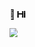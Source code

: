 <!--
**KyoungYoung/KyoungYoung** is a ✨ _special_ ✨ repository because its `README.md` (this file) appears on your GitHub profile.

Here are some ideas to get you started:

- 🔭 I’m currently working on ...
- 🌱 I’m currently learning ...
- 👯 I’m looking to collaborate on ...
- 🤔 I’m looking for help with ...
- 💬 Ask me about ...
- 📫 How to reach me: ...
- 😄 Pronouns: ...
- ⚡ Fun fact: ...
-->
### 👏 Hi
<a href="https://pongo.tistory.com/" target="_blank"><img src="https://img.shields.io/badge/Tistory-Blog-DCDCDC?style=plastic&logo=Tistory&logoColor=000000"/></a>

